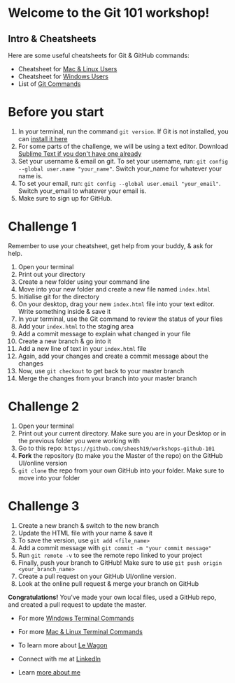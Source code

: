 # Welcome to the Git 101 workshop! 



## Intro & Cheatsheets

Here are some useful cheatsheets for Git & GitHub commands:

- Cheatsheet for [Mac & Linux Users](https://www.slideshare.net/paalringstad/command-cheatsheets-mac)
- Cheatsheet for [Windows Users](https://www.slideshare.net/paalringstad/command-cheatsheets-windows-138186563)
- List of [Git Commands](https://github.com/joshnh/Git-Commands)


# Before you start
1. In your terminal, run the command `git version`. If Git is not installed, you can [install it here](https://git-scm.com/downloads)
2. For some parts of the challenge, we will be using a text editor. Download [Sublime Text if you don't have one already](https://www.sublimetext.com/3)
3. Set your username & email on git. To set your username, run: `git config --global user.name "your_name"`. Switch your_name for whatever your name is. 
4. To set your email, run: `git config --global user.email "your_email"`. Switch your_email to whatever your email is. 
5. Make sure to sign up for GitHub. 


# Challenge 1
Remember to use your cheatsheet, get help from your buddy, & ask for help. 

1. Open your terminal
2. Print out your directory
3. Create a new folder using your command line 
4. Move into your new folder and create a new file named `index.html`
5. Initialise git for the directory 
6. On your desktop, drag your new `index.html` file into your text editor. Write something inside & save it
7. In your terminal, use the Git command to review the status of your files
8. Add your `index.html` to the staging area
9. Add a commit message to explain what changed in your file 
10. Create a new branch & go into it
11. Add a new line of text in your `index.html` file
12. Again, add your changes and create a commit message about the changes
13. Now, use `git checkout` to get back to your master branch
14. Merge the changes from your branch into your master branch


# Challenge 2

1. Open your terminal
2. Print out your current directory. Make sure you are in your Desktop or in the previous folder you were working with
3. Go to this repo: `https://github.com/sheesh19/workshops-github-101`
4. **Fork** the repository (to make you the Master of the repo) on the GitHub UI/online version
5. `git clone` the repo from your own GitHub into your folder. Make sure to move into your folder


# Challenge 3 
1. Create a new branch & switch to the new branch
2. Update the HTML file with your name & save it 
3. To save the version, use `git add <file_name>` 
4. Add a commit message with `git commit -m "your commit message"`
5. Run `git remote -v` to see the remote repo linked to your project
6. Finally, push your branch to GitHub! Make sure to use `git push origin <your_branch_name>`
7. Create a pull request on your GitHub UI/online version.
8. Look at the online pull request & merge your branch on GitHub



**Congratulations!** You've made your own local files, used a GitHub repo, and created a pull request to update the master. 


- For more [Windows Terminal Commands](https://www.thomas-krenn.com/en/wiki/Cmd_commands_under_Windows)
- For more [Mac & Linux Terminal Commands](https://fossbytes.com/a-z-list-linux-command-line-reference/)

- To learn more about [Le Wagon](www.lewagon.com)
- Connect with me at [LinkedIn](https://www.linkedin.com/in/sheilaleveille/)
- Learn [more about me](www.sheilaleveille.com)
